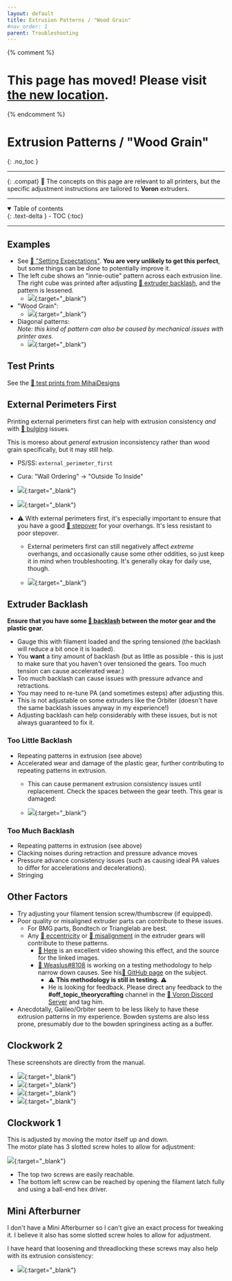 ```yaml
---
layout: default
title: Extrusion Patterns / "Wood Grain"
#nav_order: 1
parent: Troubleshooting
---
```

{% comment %} 
# This page has moved! Please visit [the new location](https://ellis3dp.com/Print-Tuning-Guide/articles/troubleshooting/extrusion_patterns.html).
{% endcomment %}
# Extrusion Patterns / "Wood Grain"
{: .no_toc }

---

{: .compat}
:dizzy: The concepts on this page are relevant to all printers, but the specific adjustment instructions are tailored to **Voron** extruders.

---
<details open markdown="block">
  <summary>
    Table of contents
  </summary>
  {: .text-delta }
- TOC
{:toc}
</details>

---

## Examples
- See [:page_facing_up: "Setting Expectations"](../setting_expectations.md). **You are very unlikely to get this perfect**, but some things can be done to potentially improve it.  
- The left cube shows an "innie-outie" pattern across each extrusion line.\
The right cube was printed after adjusting [:pushpin: extruder backlash](#extruder-backlash), and the pattern is lessened.
    - [![](./images/extrusion_patterns/Backlash-Comparison.png)](./images/extrusion_patterns/Backlash-Comparison.png){:target="_blank"}
- "Wood Grain":
    - [![](./images/extrusion_patterns/Backlash-WoodGrain.png)](./images/extrusion_patterns/Backlash-WoodGrain.png){:target="_blank"}
- Diagonal patterns:\
*Note: this kind of pattern can also be caused by mechanical issues with printer axes.*
    - [![](./images/extrusion_patterns/Backlash-Pattern.png)](./images/extrusion_patterns/Backlash-Pattern.png){:target="_blank"}

## Test Prints
See the [:page_facing_up: test prints from MihaiDesigns](https://mihaidesigns.com/inconsistent-extrusion/)

## External Perimeters First

Printing external perimeters first can help with extrusion consistency *and* with [:page_facing_up: bulging](./bulging.md) issues.

This is moreso about *general* extrusion inconsistency rather than wood grain specifically, but it may still help. 

- PS/SS: `external_perimeter_first`
- Cura: "Wall Ordering" -> "Outside To Inside"

- [![](./images/extrusion_patterns/external_first_1.png)](./images/extrusion_patterns/external_first_1.png){:target="_blank"} 
- [![](./images/extrusion_patterns/external_first_2.png)](./images/extrusion_patterns/external_first_2.png){:target="_blank"} 

- :warning: With external perimeters first, it's especially important to ensure that you have a good [:page_facing_up: stepover](../stepover.md) for your overhangs. It's less resistant to poor stepover.

    - External perimeters first can still negatively affect *extreme* overhangs, and occasionally cause some other oddities, so just keep it in mind when troubleshooting. It's generally okay for daily use, though.
    
    - [![](./images/bulging/external_first_3.png)](./images/bulging/external_first_3.png){:target="_blank"} 

## Extruder Backlash

**Ensure that you have some [:page_facing_up: backlash](https://gfycat.com/mealycautiouscoqui) between the motor gear and the plastic gear.**
- Gauge this with filament loaded and the spring tensioned (the backlash will reduce a bit once it is loaded).
- You **want** a tiny amount of backlash (but as little as possible - this is just to make sure that you haven't over tensioned the gears. Too much tension can cause accelerated wear.) 
- Too much backlash can cause issues with pressure advance and retractions.
- You may need to re-tune PA (and sometimes esteps) after adjusting this.
- This is not adjustable on some extruders like the Orbiter (doesn't have the same backlash issues anyway in my experience!)
- Adjusting backlash can help considerably with these issues, but is not always guaranteed to fix it.

### Too Little Backlash
- Repeating patterns in extrusion (see above)
- Accelerated wear and damage of the plastic gear, further contributing to repeating patterns in extrusion.
    - This can cause permanent extrusion consistency issues until replacement. Check the spaces between the gear teeth. This gear is damaged:

    - [![](./images/extrusion_patterns/bmg-tooth-damage.png)](./images/extrusion_patterns/bmg-tooth-damage.png){:target="_blank"}

### Too Much Backlash
- Repeating patterns in extrusion (see above)
- Clacking noises during retraction and pressure advance moves
- Pressure advance consistency issues (such as causing ideal PA values to differ for accelerations and decelerations).
- Stringing

## Other Factors
- Try adjusting your filament tension screw/thumbscrew (if equipped).
- Poor quality or misaligned extruder parts can contribute to these issues.
    - For BMG parts, Bondtech or Trianglelab are best.
    - Any [:page_facing_up: eccentricity](./images/extrusion_patterns/eccentricity.png) or [:page_facing_up: misalignment](./images/extrusion_patterns/filament_gear_misalignment.png) in the extruder gears will contribute to these patterns.
        - [:page_facing_up: Here](https://youtu.be/c6JmCdovE0U?t=431) is an excellent video showing this effect, and the source for the linked images.
        - [:page_facing_up: Weaslus#8108](https://discordapp.com/users/195286997240250368/) is working on a testing methodology to help narrow down causes. See his[:page_facing_up: GitHub page](https://github.com/weaslus/Inconsistent_Extrusion_Diagnostics) on the subject.
            - :warning: **This methodology is still in testing.** :warning: 
            - He is looking for feedback. Please direct any feedback to the **#off_topic_theorycrafting** channel in the [:page_facing_up: Voron Discord Server](https://discord.com/invite/voron) and tag him. 
- Anecdotally, Galileo/Orbiter seem to be less likely to have these extrusion patterns in my experience. Bowden systems are also less prone, presumably due to the bowden springiness acting as a buffer.

## Clockwork 2
These screenshots are directly from the manual.

- [![](./images/extrusion_patterns/cw2-adjust-1.png)](./images/extrusion_patterns/cw2-adjust-1.png){:target="_blank"} 
- [![](./images/extrusion_patterns/cw2-adjust-2.png)](./images/extrusion_patterns/cw2-adjust-2.png){:target="_blank"} 
- [![](./images/extrusion_patterns/cw2-adjust-3.png)](./images/extrusion_patterns/cw2-adjust-3.png){:target="_blank"} 
- [![](./images/extrusion_patterns/cw2-adjust-4.png)](./images/extrusion_patterns/cw2-adjust-4.png){:target="_blank"}

## Clockwork 1
This is adjusted by moving the motor itself up and down.\
The motor plate has 3 slotted screw holes to allow for adjustment:

[![](./images/extrusion_patterns/Backlash-Adjust.png)](./images/extrusion_patterns/Backlash-Adjust.png){:target="_blank"}

- The top two screws are easily reachable.
- The bottom left screw can be reached by opening the filament latch fully and using a ball-end hex driver.

## Mini Afterburner

I don't have a Mini Afterburner so I can't give an exact process for tweaking it. I believe it also has some slotted screw holes to allow for adjustment.

I have heard that loosening and threadlocking these screws may also help with its extrusion consistency:
- [![](./images/extrusion_patterns/Backlash-MiniAB-Screws.png)](./images/extrusion_patterns/Backlash-MiniAB-Screws.png){:target="_blank"}

